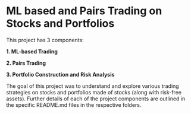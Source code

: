 # ML based and Pairs Trading on Stocks and Portfolios

This project has 3 components:

**1. ML-based Trading**

**2. Pairs Trading**

**3. Portfolio Construction and Risk Analysis**

The goal of this project was to understand and explore various trading strategies on stocks and portfolios made of stocks (along with risk-free assets). Further details of each of the project components are outlined in the specific README.md files in the respective folders.
